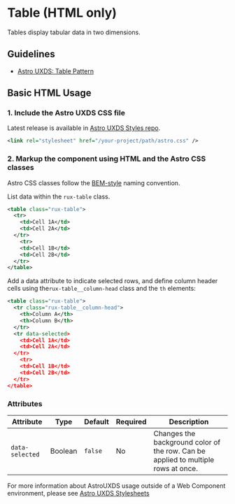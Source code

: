 # Table (HTML only)

Tables display tabular data in two dimensions.

## Guidelines

- [Astro UXDS: Table Pattern](https://www.astrouxds.com/patterns/table/)

## Basic HTML Usage

### 1. Include the Astro UXDS CSS file

Latest release is available in [Astro UXDS Styles repo](https://bitbucket.org/rocketcom/astro-styles/src/master/).

```xml
<link rel="stylesheet" href="/your-project/path/astro.css" />
```

### 2. Markup the component using HTML and the Astro CSS classes

Astro CSS classes follow the [BEM-style](http://getbem.com/introduction/) naming convention. 

List data within the `rux-table` class.

```xml
<table class="rux-table">
  <tr>
    <td>Cell 1A</td>
    <td>Cell 2A</td>
  </tr>
    <tr>
    <td>Cell 1B</td>
    <td>Cell 2B</td>
  </tr>
</table>
```

Add a data attribute to indicate selected rows, and define column header cells using the`rux-table__column-head` class and the `th` elements:

```xml
<table class="rux-table">
  <tr class="rux-table__column-head"> 
    <th>Column A</th>
    <th>Column B</th>
  </tr>
  <tr data-selected>
    <td>Cell 1A</td>
    <td>Cell 2A</td>
  </tr>
    <tr>
    <td>Cell 1B</td>
    <td>Cell 2B</td>
  </tr>
</table>
```
### Attributes
| Attribute | Type | Default | Required | Description |
| --- | --- | --- | --- | --- |
| `data-selected` | Boolean | `false` | No | Changes the background color of the row. Can be applied to multiple rows at once. |


For more information about AstroUXDS usage outside of a Web Component environment, please see [Astro UXDS Stylesheets](https://bitbucket.org/rocketcom/astro-styles)
